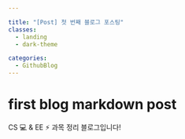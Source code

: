 ```yaml
---

title: "[Post] 첫 번째 블로그 포스팅"
classes:
  - landing
  - dark-theme

categories:
  - GithubBlog
---
```


# first blog markdown post

CS 💻 & EE ⚡ 과목 정리 블로그입니다!


